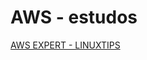# AWS - estudos 

[ AWS EXPERT - LINUXTIPS](https://github.com/mlopezlr/AWS-Expert-linuxtips/tree/main/AWS%20Expert%20Projetos%20e%20Estudos)
